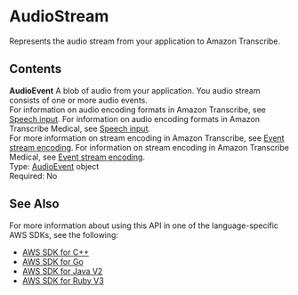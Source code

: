# AudioStream<a name="API_streaming_AudioStream"></a>

Represents the audio stream from your application to Amazon Transcribe\.

## Contents<a name="API_streaming_AudioStream_Contents"></a>

 **AudioEvent**   <a name="transcribe-Type-streaming_AudioStream-AudioEvent"></a>
A blob of audio from your application\. You audio stream consists of one or more audio events\.  
For information on audio encoding formats in Amazon Transcribe, see [Speech input](https://docs.aws.amazon.com/transcribe/latest/dg/input.html)\. For information on audio encoding formats in Amazon Transcribe Medical, see [Speech input](https://docs.aws.amazon.com/transcribe/latest/dg/input-med.html)\.  
For more information on stream encoding in Amazon Transcribe, see [Event stream encoding](https://docs.aws.amazon.com/transcribe/latest/dg/event-stream.html)\. For information on stream encoding in Amazon Transcribe Medical, see [Event stream encoding](https://docs.aws.amazon.com/transcribe/latest/dg/event-stream-med.html)\.  
Type: [AudioEvent](API_streaming_AudioEvent.md) object  
Required: No

## See Also<a name="API_streaming_AudioStream_SeeAlso"></a>

For more information about using this API in one of the language\-specific AWS SDKs, see the following:
+  [ AWS SDK for C\+\+](https://docs.aws.amazon.com/goto/SdkForCpp/transcribe-streaming-2017-10-26/AudioStream) 
+  [ AWS SDK for Go](https://docs.aws.amazon.com/goto/SdkForGoV1/transcribe-streaming-2017-10-26/AudioStream) 
+  [ AWS SDK for Java V2](https://docs.aws.amazon.com/goto/SdkForJavaV2/transcribe-streaming-2017-10-26/AudioStream) 
+  [ AWS SDK for Ruby V3](https://docs.aws.amazon.com/goto/SdkForRubyV3/transcribe-streaming-2017-10-26/AudioStream) 